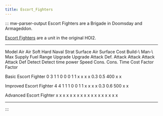 ```yaml
---
title: Escort_Fighters
---
```


::: mw-parser-output
Escort Fighters are a Brigade in Doomsday and Armageddon.

[Escort Fighters](</wiki/Escort_Fighters_(HOI2)> "Escort Fighters (HOI2)")
are a unit in the original HOI2.

---

Model Air Air Soft Hard Naval Strat Surface Air Surface Cost Build-\ Man-\ Max Supply Fuel Range Upgrade Upgrade
Attack Def. Attack Attack Attack Attack Def Detect Detect time power Speed Cons. Cons. Time Cost
Factor Factor

Basic Escort Fighter 0 3 1 1 0 0 0 1 1 x x x x 0.3 0.5 400 x x

Improved Escort Fighter 4 4 1 1 1 0 0 1 1 x x x x 0.3 0.6 500 x x

Advanced Escort Fighter x x x x x x x x x x x x x x x x x x

---

:::
